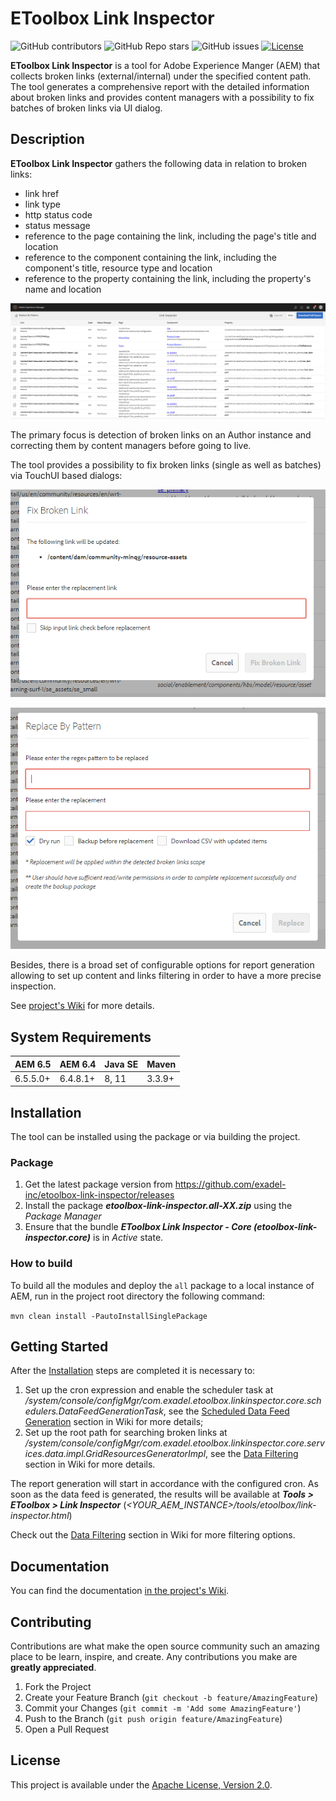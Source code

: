 # EToolbox Link Inspector

![GitHub contributors](https://img.shields.io/github/contributors/exadel-inc/etoolbox-link-inspector)
![GitHub Repo stars](https://img.shields.io/github/stars/exadel-inc/etoolbox-link-inspector?style=plastic)
![GitHub issues](https://img.shields.io/github/issues/exadel-inc/etoolbox-link-inspector)
[![License](https://img.shields.io/badge/License-Apache%202.0-green.svg)](https://opensource.org/licenses/Apache-2.0)

**EToolbox Link Inspector** is a tool for Adobe Experience Manger (AEM) that collects broken links (external/internal) under the specified content path. The tool generates a comprehensive report with the detailed information about broken links and provides content managers with a possibility to fix batches of broken links via UI dialog.

## Description
**EToolbox Link Inspector** gathers the following data in relation to broken links:
- link href
- link type
- http status code
- status message
- reference to the page containing the link, including the page's title and location
- reference to the component containing the link, including the component's title, resource type and location
- reference to the property containing the link, including the property's name and location

![Overview](_img/readme-1.png)

The primary focus is detection of broken links on an Author instance and correcting them by content managers before going to live.

The tool provides a possibility to fix broken links (single as well as batches) via TouchUI based dialogs:

![fix-broken-link](_img/readme-2.png)

![replace-by-pattern](_img/readme-3.png)

Besides, there is a broad set of configurable options for report generation allowing to set up content and links filtering in order to have a more precise inspection.

See [project's Wiki](#) for more details.

## System Requirements

AEM 6.5 | AEM 6.4 | Java SE | Maven
---------|---------|---------|---------
6.5.5.0+ | 6.4.8.1+ | 8, 11 | 3.3.9+

## Installation
The tool can be installed using the package or via building the project.

### Package 
1. Get the latest package version from https://github.com/exadel-inc/etoolbox-link-inspector/releases
2. Install the package _**etoolbox-link-inspector.all-XX.zip**_ using the _Package Manager_
3. Ensure that the bundle **_EToolbox Link Inspector - Core (etoolbox-link-inspector.core)_** is in _Active_ state.

### How to build

To build all the modules and deploy the `all` package to a local instance of AEM, run in the project root directory the following command:

   `mvn clean install -PautoInstallSinglePackage`

## Getting Started
After the [Installation](#Installation) steps are completed it is necessary to:
1. Set up the cron expression and enable the scheduler task at _/system/console/configMgr/com.exadel.etoolbox.linkinspector.core.schedulers.DataFeedGenerationTask_, see the [Scheduled Data Feed Generation](#) section in Wiki for more details;
2. Set up the root path for searching broken links at _/system/console/configMgr/com.exadel.etoolbox.linkinspector.core.services.data.impl.GridResourcesGeneratorImpl_, see the [Data Filtering](#) section in Wiki for more details.

The report generation will start in accordance with the configured cron. As soon as the data feed is generated, the results will be available at **_Tools > EToolbox > Link Inspector_**
(_<YOUR_AEM_INSTANCE>/tools/etoolbox/link-inspector.html_)

Check out the [Data Filtering](#) section in Wiki for more filtering options.

## Documentation

You can find the documentation [in the project's Wiki](#).  

## Contributing

Contributions are what make the open source community such an amazing place to be learn, inspire, and create. Any contributions you make are **greatly appreciated**.

1. Fork the Project
2. Create your Feature Branch (`git checkout -b feature/AmazingFeature`)
3. Commit your Changes (`git commit -m 'Add some AmazingFeature'`)
4. Push to the Branch (`git push origin feature/AmazingFeature`)
5. Open a Pull Request

## License

This project is available under the [Apache License, Version 2.0](https://opensource.org/licenses/Apache-2.0).